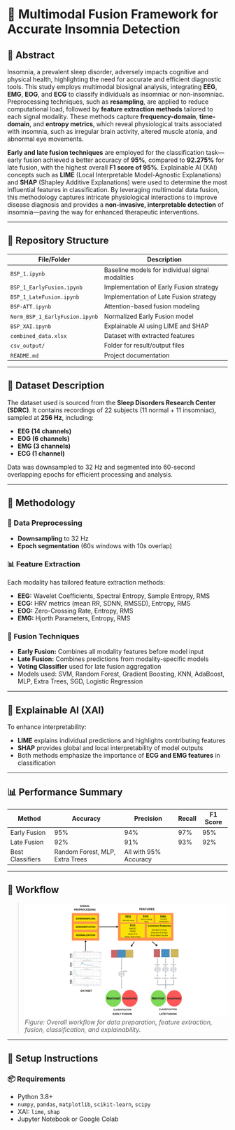# 🧠 Multimodal Fusion Framework for Accurate Insomnia Detection

## 📄 Abstract

Insomnia, a prevalent sleep disorder, adversely impacts cognitive and physical health, highlighting the need for accurate and efficient diagnostic tools. This study employs multimodal biosignal analysis, integrating **EEG**, **EMG**, **EOG**, and **ECG** to classify individuals as insomniac or non-insomniac. Preprocessing techniques, such as **resampling**, are applied to reduce computational load, followed by **feature extraction methods** tailored to each signal modality. These methods capture **frequency-domain**, **time-domain**, and **entropy metrics**, which reveal physiological traits associated with insomnia, such as irregular brain activity, altered muscle atonia, and abnormal eye movements.

**Early and late fusion techniques** are employed for the classification task—early fusion achieved a better accuracy of **95%**, compared to **92.275%** for late fusion, with the highest overall **F1 score of 95%**. Explainable AI (XAI) concepts such as **LIME** (Local Interpretable Model-Agnostic Explanations) and **SHAP** (Shapley Additive Explanations) were used to determine the most influential features in classification. By leveraging multimodal data fusion, this methodology captures intricate physiological interactions to improve disease diagnosis and provides a **non-invasive, interpretable detection** of insomnia—paving the way for enhanced therapeutic interventions.

---

## 📁 Repository Structure

| File/Folder | Description |
|-------------|-------------|
| `BSP_1.ipynb` | Baseline models for individual signal modalities |
| `BSP_1_EarlyFusion.ipynb` | Implementation of Early Fusion strategy |
| `BSP_1_LateFusion.ipynb` | Implementation of Late Fusion strategy |
| `BSP-ATT.ipynb` | Attention-based fusion modeling |
| `Norm_BSP_1_EarlyFusion.ipynb` | Normalized Early Fusion model |
| `BSP_XAI.ipynb` | Explainable AI using LIME and SHAP |
| `combined_data.xlsx` | Dataset with extracted features |
| `csv_output/` | Folder for result/output files |
| `README.md` | Project documentation |

---

## 🧪 Dataset Description

The dataset used is sourced from the **Sleep Disorders Research Center (SDRC)**. It contains recordings of 22 subjects (11 normal + 11 insomniac), sampled at **256 Hz**, including:

- **EEG (14 channels)**
- **EOG (6 channels)**
- **EMG (3 channels)**
- **ECG (1 channel)**

Data was downsampled to 32 Hz and segmented into 60-second overlapping epochs for efficient processing and analysis.

---

## 🔬 Methodology

### 🔄 Data Preprocessing
- **Downsampling** to 32 Hz
- **Epoch segmentation** (60s windows with 10s overlap)

### 📊 Feature Extraction
Each modality has tailored feature extraction methods:
- **EEG:** Wavelet Coefficients, Spectral Entropy, Sample Entropy, RMS
- **ECG:** HRV metrics (mean RR, SDNN, RMSSD), Entropy, RMS
- **EOG:** Zero-Crossing Rate, Entropy, RMS
- **EMG:** Hjorth Parameters, Entropy, RMS

### 🤖 Fusion Techniques
- **Early Fusion:** Combines all modality features before model input
- **Late Fusion:** Combines predictions from modality-specific models
- **Voting Classifier** used for late fusion aggregation
- Models used: SVM, Random Forest, Gradient Boosting, KNN, AdaBoost, MLP, Extra Trees, SGD, Logistic Regression

---

## 🧠 Explainable AI (XAI)

To enhance interpretability:
- **LIME** explains individual predictions and highlights contributing features
- **SHAP** provides global and local interpretability of model outputs
- Both methods emphasize the importance of **ECG and EMG features** in classification

---

## 📊 Performance Summary

| Method         | Accuracy | Precision | Recall | F1 Score |
|----------------|----------|-----------|--------|----------|
| Early Fusion   | 95%      | 94%       | 97%    | 95%      |
| Late Fusion    | 92%      | 91%       | 93%    | 92%      |
| Best Classifiers | Random Forest, MLP, Extra Trees | All with 95% Accuracy |

---

## 🧭 Workflow

> ![Workflow Diagram](Main.png)  
> _Figure: Overall workflow for data preparation, feature extraction, fusion, classification, and explainability._

---

## 🧰 Setup Instructions

### 📦 Requirements
- Python 3.8+
- `numpy`, `pandas`, `matplotlib`, `scikit-learn`, `scipy`
- XAI: `lime`, `shap`
- Jupyter Notebook or Google Colab

